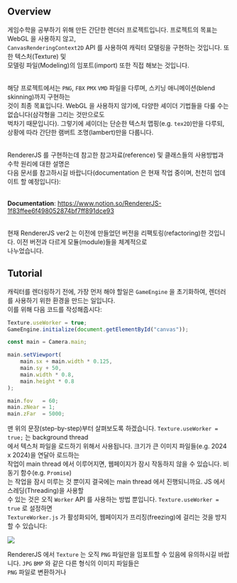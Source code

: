 ## Overview
게임수학을 공부하기 위해 만든 간단한 렌더러 프로젝트입니다. 프로젝트의 목표는 WebGL 을 사용하지 않고, <br>
`CanvasRenderingContext2D` API 를 사용하여 캐릭터 모델링을 구현하는 것입니다. 또한 텍스처(Texture) 및 <br>
모델링 파일(Modeling)의 임포트(import) 또한 직접 해보는 것입니다. <br><br>

해당 프로젝트에서는 `PNG`, `FBX` `PMX` `VMD` 파일을 다루며, 스키닝 애니메이션(blend skinning)까지 구현하는 <br>
것이 최종 목표입니다. WebGL 을 사용하지 않기에, 다양한 셰이더 기법들을 다룰 수는 없습니다(삼각형을 그리는 것만으로도 <br>
벅차기 때문입니다). 그렇기에 셰이더는 단순한 텍스처 맵핑(e.g. `tex2D`)만을 다루되, 상황에 따라 간단한 램버트 조명(lambert)만을 다룹니다. <br><br>

RendererJS 를 구현하는데 참고한 참고자료(reference) 및 클래스들의 사용방법과 수학 원리에 대한 설명은 <br>
다음 문서를 참고하시길 바랍니다(documentation 은 현재 작업 중이며, 천천히 업데이트 할 예정입니다): <br><br>

**Documentation**: https://www.notion.so/RendererJS-1f83ffee6f498052874bf7ff891dce93 <br><br>

현재 RendererJS ver2 는 이전에 만들었던 버전을 리팩토링(refactoring)한 것입니다. 이전 버전과 다르게 모듈(module)들을 체계적으로<br>
나누었습니다.

## Tutorial
캐릭터를 렌더링하기 전에, 가장 먼저 해야 할일은 `GameEngine` 을 초기화하여, 렌더러를 사용하기 위한 환경을 만드는 일입니다. <br>
이를 위해 다음 코드를 작성해줍시다:

``` js
Texture.useWorker = true;
GameEngine.initialize(document.getElementById("canvas"));

const main = Camera.main;

main.setViewport(
    main.sx + main.width * 0.125,
    main.sy + 50,
    main.width * 0.8,
    main.height * 0.8
);

main.fov   = 60;
main.zNear = 1;
main.zFar  = 5000;
```

맨 위의 문장(step-by-step)부터 살펴보도록 하겠습니다. `Texture.useWorker = true;` 는 background thread <br>
에서 텍스처 파일을 로드하기 위해서 사용됩니다. 크기가 큰 이미지 파일들(e.g. 2024 x 2024)을 연달아 로드하는 <br>
작업이 main thread 에서 이루어지면, 웹페이지가 잠시 작동하지 않을 수 있습니다. 비동기 함수(e.g. `Promise`) <br>
는 작업을 잠시 미루는 것 뿐이지 결국에는 main thread 에서 진행되니까요. JS 에서 스레딩(Threading)을 사용할 <br>
수 있는 것은 오직 `Worker` API 를 사용하는 방법 뿐입니다. `Texture.useWorker = true` 로 설정하면 <br>
`TextureWorker.js` 가 활성화되어, 웹페이지가 프리징(freezing)에 걸리는 것을 방지할 수 있습니다:

<img src="https://file.notion.so/f/f/fe6e2013-3ec2-466b-a297-5e801e33afd0/916507d0-ec2e-4a07-85b9-b14579834a5b/%EB%85%B9%ED%99%94_2025_06_24_13_51_07_509.gif?table=block&id=21c3ffee-6f49-8014-84d5-c1333bb49190&spaceId=fe6e2013-3ec2-466b-a297-5e801e33afd0&expirationTimestamp=1753646400000&signature=eHcwrbJq5SnDrUg_8lH8i-HTCZ1TFOWH4R9qzpyNmq0">

RendererJS 에서 `Texture` 는 오직 `PNG` 파일만을 임포트할 수 있음에 유의하시길 바랍니다. `JPG` `BMP` 와 같은 다른 형식의 이미지 파일들은 <br>
`PNG` 파일로 변환하거나 



